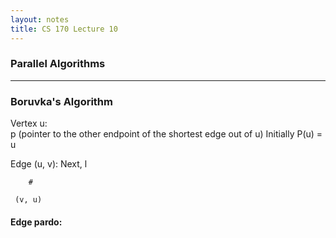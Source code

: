 ```yaml
---
layout: notes
title: CS 170 Lecture 10
---
```


### Parallel Algorithms

- - -

### Boruvka's Algorithm

Vertex u:     
  p (pointer to the other endpoint of the shortest edge out of u) 
  Initially P(u) = u

Edge (u, v):  Next, l

        #

     (v, u)

#### Edge pardo:
  
